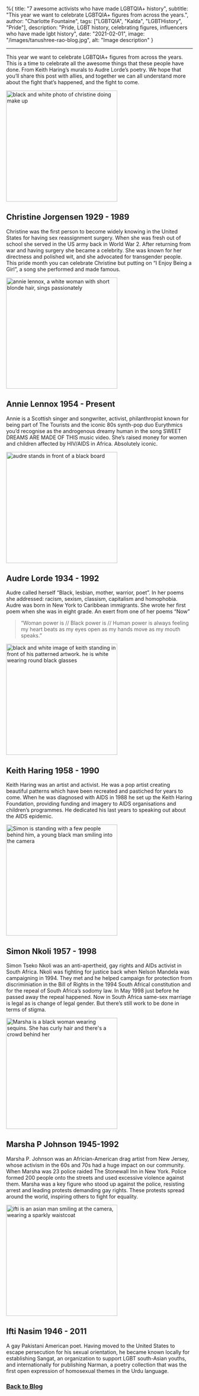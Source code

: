 %{
title: "7 awesome activists who have made LGBTQIA+ history",
subtitle: "This year we want to celebrate LGBTQIA+ figures from across the years.",
author: "Charlotte Fountaine",
tags: ["LGBTQIA", "Kalda", "LGBTHistory", "Pride"],
description: "Pride, LGBT history, celebrating figures, influencers who have made lgbt history",
date: "2021-02-01",
image: "/images/tanushree-rao-blog.jpg",
alt: "Image description"
}

---

This year we want to celebrate LGBTQIA+ figures from across the years. This is a time to celebrate all the awesome things that these people have done. From Keith Haring’s murals to Audre Lorde’s poetry. We hope that you’ll share this post with allies, and together we can all understand more about the fight that’s happened, and the fight to come. 

<img width="300" src="/images/christine-jorgensen-blog.png" alt="black and white photo of christine doing make up">

## Christine Jorgensen 1929 - 1989

Christine was the first person to become widely knowing in the United States for having sex reassignment surgery. When she was fresh out of school she served in the US army back in World War 2. After returning from war and having surgery she became a celebrity. She was known for her directness and polished wit, and she advocated for transgender people. This pride month you can celebrate Christine but putting on “I Enjoy Being a Girl”, a song she performed and made famous.

<img width="300" src="/images/annie-lennox-blog.png" alt="annie lennox, a white woman with short blonde hair, sings passionately">

## Annie Lennox 1954 - Present 

Annie is a Scottish singer and songwriter, activist, philanthropist known for being part of The Tourists and the iconic 80s synth-pop duo Eurythmics you’d recognise as the  androgenous dreamy human in the song SWEET DREAMS ARE MADE OF THIS music video. She’s raised money for women and children affected by HIV/AIDS in Africa. Absolutely iconic. 

<img width="300" src="/images/audre-lorde-blog.png" alt="audre stands in front of a black board">

## Audre Lorde 1934 - 1992

Audre called herself “Black, lesbian, mother, warrior, poet”. In her poems she addressed: racism, sexism, classism, capitalism and homophobia. Audre was born in New York to Caribbean immigrants. She wrote her first poem when she was in eight grade. An exert from one of her poems “Now”

>“Woman power is //
Black power is //
Human power is always feeling my heart beats as my eyes open as my hands move as my mouth speaks.”

<img width="300" src="/images/keith-haring-blog.png" alt="black and white image of keith standing in front of his patterned artwork. he is white wearing round black glasses">

## Keith Haring 1958 - 1990

Keith Haring was an artist and activist. He was a pop artist creating beautiful patterns which have been recreated and pastiched for years to come. When he was diagnosed with AIDS in 1988 he set up the Keith Haring Foundation, providing funding and imagery to AIDS organisations and children’s programmes. He dedicated his last years to speaking out about the AIDS epidemic. 

<img width="300" src="/images/simon-nkoli-blog.png" alt="Simon is standing with a few people behind him, a young black man smiling into the camera">

## Simon Nkoli 1957 - 1998

Simon Tseko Nkoli was an anti-apertheid, gay rights and AIDs activist in South Africa. Nkoli was fighting for justice back when Nelson Mandela was campaigning in 1994. They met and he helped campaign for protection from discriminiation in the Bill of Rights in the 1994 South Africal constitution and for the repeal of South Africa’s sodomy law. In May 1998 just before he passed away the repeal happened. Now in South Africa same-sex marriage is legal as is change of legal gender. But there’s still work to be done in terms of stigma. 

<img width="300" src="/images/marsha-p-johnson-blog.png" alt="Marsha is a black woman wearing sequins. She has curly hair and there's a crowd behind her">

## Marsha P Johnson 1945-1992

Marsha P. Johnson was an Africian-American drag artist from New Jersey, whose activism in the 60s and 70s had a huge impact on our community. When Marsha was 23 police raided The Stonewall Inn in New York. Police formed 200 people onto the streets and used excessive violence against them. Marsha was a key figure who stood up against the police, resisting arrest and leading protests demanding gay rights. These protests spread around the world, inspiring others to fight for equality. 

<img width="300" src="/images/ifti-nasim-blog.png" alt="ifti is an asian man smiling at the camera, wearing a sparkly waistcoat">

## Ifti Nasim 1946 - 2011

A gay Pakistani American poet. Having moved to the United States to escape persecution for his sexual orientation, he became known locally for establishing Sangat, an organization to support LGBT south-Asian youths, and internationally for publishing Narman, a poetry collection that was the first open expression of homosexual themes in the Urdu language.

### [Back to Blog](http://kalda.co/blog)
